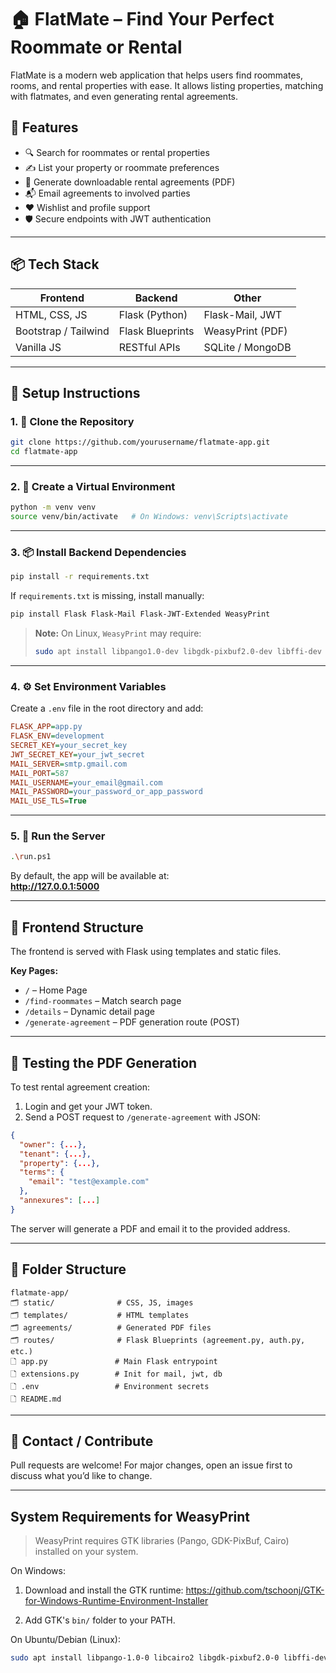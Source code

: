 # 🏠 FlatMate – Find Your Perfect Roommate or Rental

FlatMate is a modern web application that helps users find roommates, rooms, and rental properties with ease. It allows listing properties, matching with flatmates, and even generating rental agreements.

## 🚀 Features

- 🔍 Search for roommates or rental properties
- ✍️ List your property or roommate preferences
- 📄 Generate downloadable rental agreements (PDF)
- 📬 Email agreements to involved parties
- ❤️ Wishlist and profile support
- 🛡️ Secure endpoints with JWT authentication

---

## 📦 Tech Stack

| Frontend             | Backend            | Other              |
|----------------------|--------------------|---------------------|
| HTML, CSS, JS        | Flask (Python)     | Flask-Mail, JWT     |
| Bootstrap / Tailwind | Flask Blueprints   | WeasyPrint (PDF)    |
| Vanilla JS           | RESTful APIs       | SQLite / MongoDB    |

---

## 💠 Setup Instructions

### 1. 📁 Clone the Repository

```bash
git clone https://github.com/yourusername/flatmate-app.git
cd flatmate-app
```

---

### 2. 🐍 Create a Virtual Environment

```bash
python -m venv venv
source venv/bin/activate   # On Windows: venv\Scripts\activate
```

---

### 3. 📦 Install Backend Dependencies

```bash
pip install -r requirements.txt
```

If `requirements.txt` is missing, install manually:

```bash
pip install Flask Flask-Mail Flask-JWT-Extended WeasyPrint
```

> **Note:** On Linux, `WeasyPrint` may require:
> ```bash
> sudo apt install libpango1.0-dev libgdk-pixbuf2.0-dev libffi-dev libcairo2
> ```

---

### 4. ⚙️ Set Environment Variables

Create a `.env` file in the root directory and add:

```ini
FLASK_APP=app.py
FLASK_ENV=development
SECRET_KEY=your_secret_key
JWT_SECRET_KEY=your_jwt_secret
MAIL_SERVER=smtp.gmail.com
MAIL_PORT=587
MAIL_USERNAME=your_email@gmail.com
MAIL_PASSWORD=your_password_or_app_password
MAIL_USE_TLS=True
```

---

### 5. 🧪 Run the Server

```bash
.\run.ps1 
```

By default, the app will be available at:  
**http://127.0.0.1:5000**

---

## 💽 Frontend Structure

The frontend is served with Flask using templates and static files.

**Key Pages:**

- `/` – Home Page
- `/find-roommates` – Match search page
- `/details` – Dynamic detail page
- `/generate-agreement` – PDF generation route (POST)

---

## 🥪 Testing the PDF Generation

To test rental agreement creation:

1. Login and get your JWT token.
2. Send a POST request to `/generate-agreement` with JSON:
```json
{
  "owner": {...},
  "tenant": {...},
  "property": {...},
  "terms": {
    "email": "test@example.com"
  },
  "annexures": [...]
}
```

The server will generate a PDF and email it to the provided address.

---

## 🧩 Folder Structure

```
flatmate-app/
🗂️ static/              # CSS, JS, images
🗂️ templates/           # HTML templates
🗂️ agreements/          # Generated PDF files
🗂️ routes/              # Flask Blueprints (agreement.py, auth.py, etc.)
🗋 app.py               # Main Flask entrypoint
🗋 extensions.py        # Init for mail, jwt, db
🗋 .env                 # Environment secrets
🗋 README.md
```

---

## 📧 Contact / Contribute

Pull requests are welcome! For major changes, open an issue first to discuss what you’d like to change.

---




## System Requirements for WeasyPrint

> WeasyPrint requires GTK libraries (Pango, GDK-PixBuf, Cairo) installed on your system.

On Windows:

1. Download and install the GTK runtime:
   https://github.com/tschoonj/GTK-for-Windows-Runtime-Environment-Installer

2. Add GTK's `bin/` folder to your PATH.

On Ubuntu/Debian (Linux):

```bash
sudo apt install libpango-1.0-0 libcairo2 libgdk-pixbuf2.0-0 libffi-dev
